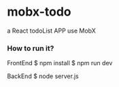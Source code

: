 
mobx-todo
========

a React todoList APP use MobX

### How to run it?
FrontEnd
    $ npm install
    $ npm run dev
    
BackEnd
    $ node server.js


